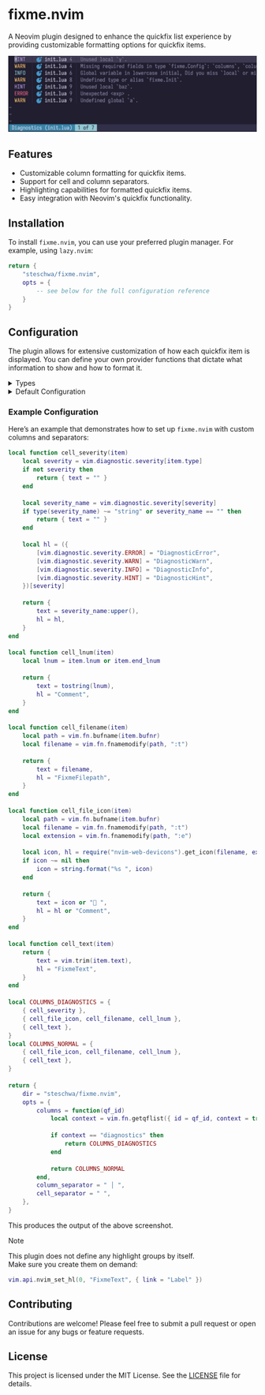 # fixme.nvim

A Neovim plugin designed to enhance the quickfix list experience by providing customizable formatting options for quickfix items.

![Formatted quickfix window in Neovim](./assets/preview.png)

## Features

- Customizable column formatting for quickfix items.
- Support for cell and column separators.
- Highlighting capabilities for formatted quickfix items.
- Easy integration with Neovim's quickfix functionality.

## Installation

To install `fixme.nvim`, you can use your preferred plugin manager. For example, using `lazy.nvim`:

```lua
return {
    "steschwa/fixme.nvim",
    opts = {
        -- see below for the full configuration reference
    }
}
```

## Configuration

The plugin allows for extensive customization of how each quickfix item is displayed.
You can define your own provider functions that dictate what information to show and how to format it.

<details>
<summary>Types</summary>

```lua
---@alias fixme.ColumnsFn fun(qf_id: number): fixme.Column[]

---@alias fixme.Column fixme.CellFormatter[]
---@alias fixme.CellFormatter fun(qf_item: fixme.QuickfixItem): fixme.FormatResult

---@class fixme.FormatResult
---@field text string
---@field hl string?

---@class fixme.QuickfixItem
---@field bufnr number
---@field lnum number
---@field end_lnum number
---@field col number
---@field end_col number
---@field text string
---@field type string
---@field valid number
```

</details>

<details>
<summary>Default Configuration</summary>

These values are used by default if not overridden by you.

```lua
{
    columns = function() return {} end,
    cell_separator = " ",
    column_separator = "|",
}
```

</details>

### Example Configuration

Here’s an example that demonstrates how to set up `fixme.nvim` with custom columns and separators:

```lua
local function cell_severity(item)
    local severity = vim.diagnostic.severity[item.type]
    if not severity then
        return { text = "" }
    end

    local severity_name = vim.diagnostic.severity[severity]
    if type(severity_name) ~= "string" or severity_name == "" then
        return { text = "" }
    end

    local hl = ({
        [vim.diagnostic.severity.ERROR] = "DiagnosticError",
        [vim.diagnostic.severity.WARN] = "DiagnosticWarn",
        [vim.diagnostic.severity.INFO] = "DiagnosticInfo",
        [vim.diagnostic.severity.HINT] = "DiagnosticHint",
    })[severity]

    return {
        text = severity_name:upper(),
        hl = hl,
    }
end

local function cell_lnum(item)
    local lnum = item.lnum or item.end_lnum

    return {
        text = tostring(lnum),
        hl = "Comment",
    }
end

local function cell_filename(item)
    local path = vim.fn.bufname(item.bufnr)
    local filename = vim.fn.fnamemodify(path, ":t")

    return {
        text = filename,
        hl = "FixmeFilepath",
    }
end

local function cell_file_icon(item)
    local path = vim.fn.bufname(item.bufnr)
    local filename = vim.fn.fnamemodify(path, ":t")
    local extension = vim.fn.fnamemodify(path, ":e")

    local icon, hl = require("nvim-web-devicons").get_icon(filename, extension)
    if icon ~= nil then
        icon = string.format("%s ", icon)
    end

    return {
        text = icon or " ",
        hl = hl or "Comment",
    }
end

local function cell_text(item)
    return {
        text = vim.trim(item.text),
        hl = "FixmeText",
    }
end

local COLUMNS_DIAGNOSTICS = {
    { cell_severity },
    { cell_file_icon, cell_filename, cell_lnum },
    { cell_text },
}
local COLUMNS_NORMAL = {
    { cell_file_icon, cell_filename, cell_lnum },
    { cell_text },
}

return {
    dir = "steschwa/fixme.nvim",
    opts = {
        columns = function(qf_id)
            local context = vim.fn.getqflist({ id = qf_id, context = true, }).context

            if context == "diagnostics" then
                return COLUMNS_DIAGNOSTICS
            end

            return COLUMNS_NORMAL
        end,
        column_separator = " │ ",
        cell_separator = " ",
    },
}
```

This produces the output of the above screenshot.

> [!NOTE]  
> This plugin does not define any highlight groups by itself.  
> Make sure you create them on demand:
>
> ```lua
> vim.api.nvim_set_hl(0, "FixmeText", { link = "Label" })
> ```

## Contributing

Contributions are welcome! Please feel free to submit a pull request or open an issue for any bugs or feature requests.

## License

This project is licensed under the MIT License. See the [LICENSE](LICENSE) file for details.
